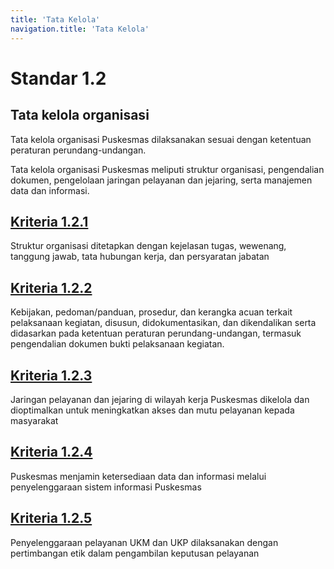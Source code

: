 ```yaml
---
title: 'Tata Kelola'
navigation.title: 'Tata Kelola'
---
```


# Standar 1.2 

## Tata kelola organisasi 

Tata kelola organisasi Puskesmas dilaksanakan sesuai dengan ketentuan peraturan perundang-undangan. 

Tata kelola organisasi Puskesmas meliputi struktur organisasi, pengendalian dokumen, pengelolaan jaringan pelayanan dan jejaring, serta manajemen data dan informasi. 
## [Kriteria 1.2.1](/1/2/1) 
Struktur organisasi ditetapkan dengan kejelasan tugas, wewenang, tanggung jawab, tata hubungan kerja, dan persyaratan jabatan 
## [Kriteria 1.2.2](/1/2/2) 
Kebijakan, pedoman/panduan, prosedur, dan kerangka acuan terkait pelaksanaan kegiatan, disusun, didokumentasikan, dan dikendalikan serta didasarkan pada ketentuan peraturan perundang-undangan, termasuk pengendalian dokumen bukti pelaksanaan kegiatan. 
## [Kriteria 1.2.3](/1/2/3) 
Jaringan pelayanan dan jejaring di wilayah kerja Puskesmas dikelola dan dioptimalkan untuk meningkatkan akses dan mutu pelayanan kepada masyarakat 
## [Kriteria 1.2.4](/1/2/4) 
Puskesmas menjamin ketersediaan data dan informasi melalui penyelenggaraan sistem informasi Puskesmas 
## [Kriteria 1.2.5](/1/2/5) 
Penyelenggaraan pelayanan UKM dan UKP dilaksanakan dengan pertimbangan etik dalam pengambilan keputusan pelayanan 
